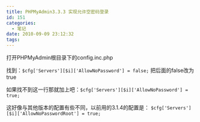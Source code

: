 ```yaml
---
title: PHPMyAdmin3.3.3 实现允许空密码登录
id: 151
categories:
  - 笔记
date: 2010-09-09 23:12:32
tags:
---
```


打开PHPMyAdmin根目录下的config.inc.php

找到：`$cfg['Servers'][$i]['AllowNoPassword'] = false;`
把后面的false改为true

如果找不到这一行那就加上吧：`$cfg['Servers'][$i]['AllowNoPassword'] = true;`

这好像与其他版本的配置有些不同，以前用的3.1.4的配置是：
`$cfg['Servers'][$i]['AllowNoPasswordRoot'] = true;`